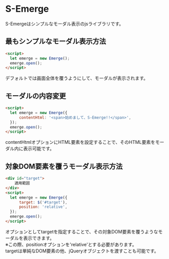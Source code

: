 # S-Emerge

S-Emergeはシンプルなモーダル表示のjsライブラリです。

## 最もシンプルなモーダル表示方法

```html
<script>
  let emerge = new Emerge();
  emerge.open();
</script>
```
デフォルトでは画面全体を覆うようにして、モーダルが表示されます。

## モーダルの内容変更

```html
<script>
  let emerge = new Emerge({
      contentHtml: '<span>始めまして、S-Emerge!!</span>',
  });
  emerge.open();
</script>
```
contentHtmlオプションにHTML要素を設定することで、そのHTML要素をモーダル内に表示可能です。

## 対象DOM要素を覆うモーダル表示方法

```html
<div id="target">
    適用範囲
</div>
<script>
  let emerge = new Emerge({
      target: $('#target'),
      position: 'relative',
  });
  emerge.open();
</script>
```
オプションとしてtargetを指定することで、その対象DOM要素を覆うようなモーダルを表示できます。  
※この際、positionオプションを'relative'とする必要があります。  
targetは単純なDOM要素の他、jQueryオブジェクトを渡すことも可能です。
